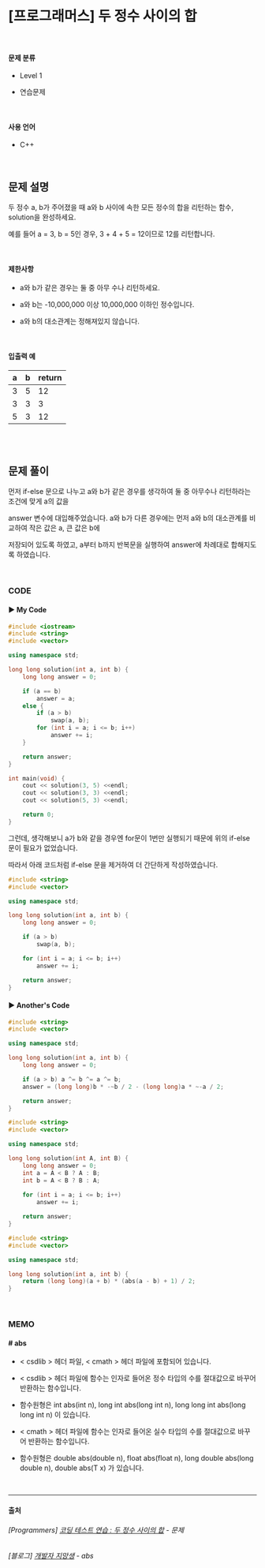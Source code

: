 # [프로그래머스] 두 정수 사이의 합

<br>

#### 문제 분류

- Level 1

- 연습문제

<br>

#### 사용 언어

- C++

<br>

## 문제 설명

두 정수 a, b가 주어졌을 때 a와 b 사이에 속한 모든 정수의 합을 리턴하는 함수, solution을 완성하세요.

예를 들어 a = 3, b = 5인 경우, 3 + 4 + 5 = 12이므로 12를 리턴합니다.

<br>

#### 제한사항

- a와 b가 같은 경우는 둘 중 아무 수나 리턴하세요.

- a와 b는 -10,000,000 이상 10,000,000 이하인 정수입니다.

- a와 b의 대소관계는 정해져있지 않습니다.

<br>

#### 입출력 예

| a    | b    | return |
| ---- | ---- | ------ |
| 3    | 5    | 12     |
| 3    | 3    | 3      |
| 5    | 3    | 12     |

<br>

<br>

## 문제 풀이

먼저 if-else 문으로 나누고 a와 b가 같은 경우를 생각하여 둘 중 아무수나 리턴하라는 조건에 맞게 a의 값을

answer 변수에 대입해주었습니다. a와 b가 다른 경우에는 먼저 a와 b의 대소관계를 비교하여 작은 값은 a, 큰 값은 b에

저장되어 있도록 하였고, a부터 b까지 반복문을 실행하여 answer에 차례대로 합해지도록 하였습니다.

<br>

### CODE

#### ▶ My Code

```c++
#include <iostream>
#include <string>
#include <vector>

using namespace std;

long long solution(int a, int b) {
	long long answer = 0;

	if (a == b)
		answer = a;
	else {
		if (a > b)
			swap(a, b);
		for (int i = a; i <= b; i++)
			answer += i;
	}

	return answer;
}

int main(void) {
	cout << solution(3, 5) <<endl;    
	cout << solution(3, 3) <<endl;    
	cout << solution(5, 3) <<endl;    

	return 0;
}
```

그런데, 생각해보니 a가 b와 같을 경우엔 for문이 1번만 실행되기 때문에 위의 if-else 문이 필요가 없었습니다.

따라서 아래 코드처럼 if-else 문을 제거하여 더 간단하게 작성하였습니다.

```c++
#include <string>
#include <vector>

using namespace std;

long long solution(int a, int b) {
	long long answer = 0;

	if (a > b)
		swap(a, b);

	for (int i = a; i <= b; i++)
		answer += i;

	return answer;
}
```

#### ▶ Another's Code

```c++
#include <string>
#include <vector>

using namespace std;

long long solution(int a, int b) {
	long long answer = 0;

	if (a > b) a ^= b ^= a ^= b;
	answer = (long long)b * -~b / 2 - (long long)a * ~-a / 2;

	return answer;
}
```

```c++
#include <string>
#include <vector>

using namespace std;

long long solution(int A, int B) {
    long long answer = 0;
    int a = A < B ? A : B;
    int b = A < B ? B : A;
    
    for (int i = a; i <= b; i++)
        answer += i;

	return answer;
}
```

```c++
#include <string>
#include <vector>

using namespace std;

long long solution(int a, int b) {
	return (long long)(a + b) * (abs(a - b) + 1) / 2;
}
```

<br>

### MEMO

#### # abs

- < csdlib > 헤더 파일, < cmath > 헤더 파일에 포함되어 있습니다.

- < csdlib > 헤더 파일에 함수는 인자로 들어온 정수 타입의 수를 절대값으로 바꾸어 반환하는 함수입니다.

- 함수원형은 int abs(int n), long int abs(long int n), long long int abs(long long int n) 이 있습니다.

- < cmath > 헤더 파일에 함수는 인자로 들어온 실수 타입의 수를 절대값으로 바꾸어 반환하는 함수입니다.

- 함수원형은 double abs(double n), float abs(float n), long double abs(long double n), double abs(T x) 가 있습니다. 

<br>

******

#### 출처

###### [Programmers] [코딩 테스트 연습 : 두 정수 사이의 합](https://programmers.co.kr/learn/courses/30/lessons/12912) - 문제

###### [블로그] [개발자 지망생](https://blockdmask.tistory.com/335) - abs